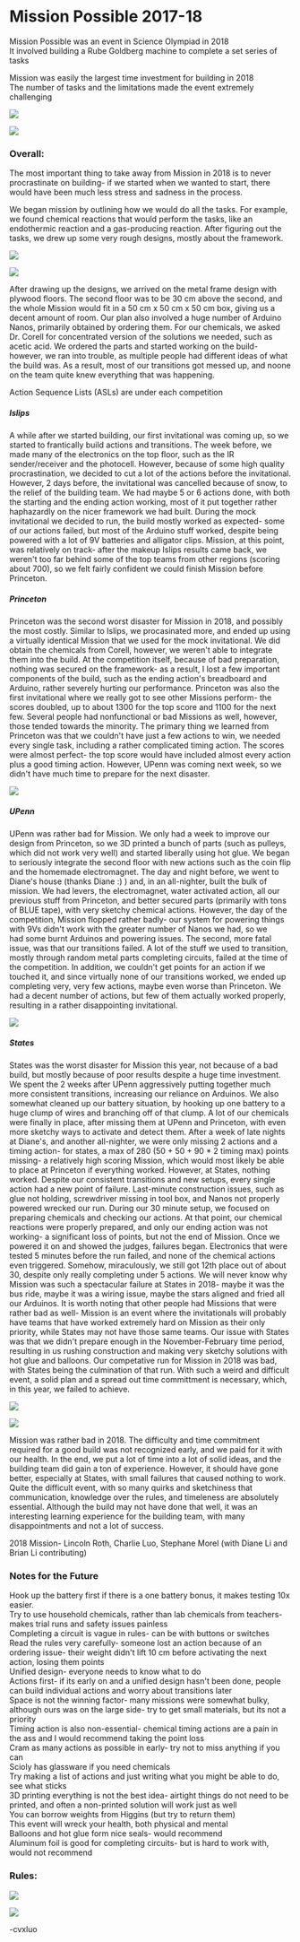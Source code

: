 # Mission Possible 2017-18

Mission Possible was an event in Science Olympiad in 2018  
It involved building a Rube Goldberg machine to complete a set series of tasks  

Mission was easily the largest time investment for building in 2018  
The number of tasks and the limitations made the event extremely challenging  

![](/assets/Science-Olympiad/2018/Mission/overall1.jpg)

![](/assets/Science-Olympiad/2018/Mission/overall2.jpg)


### Overall:
The most important thing to take away from Mission in 2018 is to never procrastinate on building- if we started when we wanted to start, there would have been much less stress and sadness in the process.

We began mission by outlining how we would do all the tasks. For example, we found chemical reactions that would perform the tasks, like an endothermic reaction and a gas-producing reaction. After figuring out the tasks, we drew up some very rough designs, mostly about the framework.

![](/assets/Science-Olympiad/2018/Mission/missiondesign1.JPG)

![](/assets/Science-Olympiad/2018/Mission/missiondesign2.JPG)

After drawing up the designs, we arrived on the metal frame design with plywood floors. The second floor was to be 30 cm above the second, and the whole Mission would fit in a 50 cm x 50 cm x 50 cm box, giving us a decent amount of room. Our plan also involved a huge number of Arduino Nanos, primarily obtained by ordering them. For our chemicals, we asked Dr. Corell for concentrated version of the solutions we needed, such as acetic acid. We ordered the parts and started working on the build- however, we ran into trouble, as multiple people had different ideas of what the build was. As a result, most of our transitions got messed up, and noone on the team quite knew everything that was happening.

Action Sequence Lists (ASLs) are under each competition

##### Islips

A while after we started building, our first invitational was coming up, so we started to frantically build actions and transitions. The week before, we made many of the electronics on the top floor, such as the IR sender/receiver and the photocell. However, because of some high quality procrastination, we decided to cut a lot of the actions before the invitational. However, 2 days before, the invitational was cancelled because of snow, to the relief of the building team. We had maybe 5 or 6 actions done, with both the starting and the ending action working, most of it put together rather haphazardly on the nicer framework we had built. During the mock invitational we decided to run, the build mostly worked as expected- some of our actions failed, but most of the Arduino stuff worked, despite being powered with a lot of 9V batteries and alligator clips. Mission, at this point, was relatively on track- after the makeup Islips results came back, we weren't too far behind some of the top teams from other regions (scoring about 700), so we felt fairly confident we could finish Mission before Princeton.


##### Princeton

Princeton was the second worst disaster for Mission in 2018, and possibly the most costly. Similar to Islips, we procasinated more, and ended up using a virtually identical Mission that we used for the mock invitational. We did obtain the chemicals from Corell, however, we weren't able to integrate them into the build. At the competition itself, because of bad preparation, nothing was secured on the framework- as a result, I lost a few important components of the build, such as the ending action's breadboard and Arduino, rather severely hurting our performance. Princeton was also the first invitational where we really got to see other Missions perform- the scores doubled, up to about 1300 for the top score and 1100 for the next few. Several people had nonfunctional or bad Missions as well, however, those tended towards the minority. The primary thing we learned from Princeton was that we couldn't have just a few actions to win, we needed every single task, including a rather complicated timing action. The scores were almost perfect- the top score would have included almost every action plus a good timing action. However, UPenn was coming next week, so we didn't have much time to prepare for the next disaster.

![](/assets/Science-Olympiad/2018/Mission/Princeton-1.png)


##### UPenn

UPenn was rather bad for Mission. We only had a week to improve our design from Princeton, so we 3D printed a bunch of parts (such as pulleys, which did not work very well) and started liberally using hot glue. We began to seriously integrate the second floor with new actions such as the coin flip and the homemade electromagnet. The day and night before, we went to Diane's house (thanks Diane :) ) and, in an all-nighter, built the bulk of mission. We had levers, the electromagnet, water activated action, all our previous stuff from Princeton, and better secured parts (primarily with tons of BLUE tape), with very sketchy chemical actions. However, the day of the competition, Mission flopped rather badly- our system for powering things with 9Vs didn't work with the greater number of Nanos we had, so we had some burnt Arduinos and powering issues. The second, more fatal issue, was that our transitions failed. A lot of the stuff we used to transition, mostly through random metal parts completing circuits, failed at the time of the competition. In addition, we couldn't get points for an action if we touched it, and since virtually none of our transitions worked, we ended up completing very, very few actions, maybe even worse than Princeton. We had a decent number of actions, but few of them actually worked properly, resulting in a rather disappointing invitational.

![](/assets/Science-Olympiad/2018/Mission/UPenn-1.png)


##### States

States was the worst disaster for Mission this year, not because of a bad build, but mostly because of poor results despite a huge time investment. We spent the 2 weeks after UPenn aggressively putting together much more consistent transitions, increasing our reliance on Arduinos. We also somewhat cleaned up our battery situation, by hooking up one battery to a huge clump of wires and branching off of that clump. A lot of our chemicals were finally in place, after missing them at UPenn and Princeton, with even more sketchy ways to activate and detect them. After a week of late nights at Diane's, and another all-nighter, we were only missing 2 actions and a timing action- for states, a max of 280 (50 + 50 + 90 * 2 timing max) points missing- a relatively high scoring Mission, which would most likely be able to place at Princeton if everything worked. However, at States, nothing worked. Despite our consistent transitions and new setups, every single action had a new point of failure. Last-minute construction issues, such as glue not holding, screwdriver missing in tool box, and Nanos not properly powered wrecked our run. During our 30 minute setup, we focused on preparing chemicals and checking our actions. At that point, our chemical reactions were properly prepared, and only our ending action was not working- a significant loss of points, but not the end of Mission. Once we powered it on and showed the judges, failures began. Electronics that were tested 5 minutes before the run failed, and none of the chemical actions even triggered. Somehow, miraculously, we still got 12th place out of about 30, despite only really completing under 5 actions. We will never know why Mission was such a spectacular failure at States in 2018- maybe it was the bus ride, maybe it was a wiring issue, maybe the stars aligned and fried all our Arduinos. It is worth noting that other people had Missions that were rather bad as well- Mission is an event where the invitationals will probably have teams that have worked extremely hard on Mission as their only priority, while States may not have those same teams. Our issue with States was that we didn't prepare enough in the November-February time period, resulting in us rushing construction and making very sketchy solutions with hot glue and balloons. Our competative run for Mission in 2018 was bad, with States being the culmination of that run. With such a weird and difficult event, a solid plan and a spread out time committment is necessary, which, in this year, we failed to achieve.

![](/assets/Science-Olympiad/2018/Mission/States-1.png)

![](/assets/Science-Olympiad/2018/Mission/States-2.png)



Mission was rather bad in 2018. The difficulty and time commitment required for a good build was not recognized early, and we paid for it with our health. In the end, we put a lot of time into a lot of solid ideas, and the building team did gain a ton of experience. However, it should have gone better, especially at States, with small failures that caused nothing to work. Quite the difficult event, with so many quirks and sketchiness that communication, knowledge over the rules, and timeleness are absolutely essential. Although the build may not have done that well, it was an interesting learning experience for the building team, with many disappointments and not a lot of success.

2018 Mission- Lincoln Roth, Charlie Luo, Stephane Morel (with Diane Li and Brian Li contributing)




### Notes for the Future

Hook up the battery first if there is a one battery bonus, it makes testing 10x easier.  
Try to use household chemicals, rather than lab chemicals from teachers- makes trial runs and safety issues painless  
Completing a circuit is vague in rules- can be with buttons or switches  
Read the rules very carefully- someone lost an action because of an ordering issue- their weight didn't lift 10 cm before activating the next action, losing them points  
Unified design- everyone needs to know what to do  
Actions first- if its early on and a unified design hasn't been done, people can build individual actions and worry about transitions later  
Space is not the winning factor- many missions were somewhat bulky, although ours was on the large side- try to get small materials, but its not a priority  
Timing action is also non-essential- chemical timing actions are a pain in the ass and I would recommend taking the point loss  
Cram as many actions as possible in early- try not to miss anything if you can  
Scioly has glassware if you need chemicals  
Try making a list of actions and just writing what you might be able to do, see what sticks  
3D printing everything is not the best idea- airtight things do not need to be printed, and often a non-printed solution will work just as well  
You can borrow weights from Higgins (but try to return them)  
This event will wreck your health, both physical and mental  
Balloons and hot glue form nice seals- would recommend  
Aluminum foil is good for completing circuits- but is hard to work with, would not recommend  




### Rules:

![](/rules/Science-Olympiad/2018/Mission_Possible/missionpg1.png)

![](/rules/Science-Olympiad/2018/Mission_Possible/missionpg2.png)


-cvxluo
